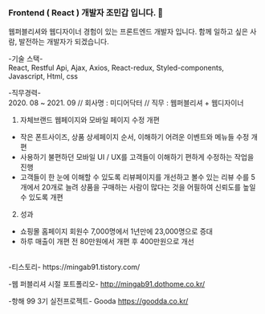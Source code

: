 ### Frontend ( React ) 개발자 조민갑 입니다. 👋

웹퍼블리셔와 웹디자이너 경험이 있는 프론트엔드 개발자 입니다.
함께 일하고 싶은 사람, 발전하는 개발자가 되겠습니다.

-기술 스택-<br>
React, Restful Api, Ajax, Axios, React-redux, Styled-components, Javascript, Html, css <br>

-직무경력-<br>
2020. 08 ~ 2021. 09 // 회사명 : 미디어닥터 // 직무 : 웹퍼블리셔 + 웹디자이너
1. 자체브랜드 웹페이지와 모바일 페이지 수정 개편
- 작은 폰트사이즈, 상품 상세페이지 순서, 이해하기 어려운 이벤트와 메뉴들 수정 개편 
- 사용하기 불편하던 모바일 UI / UX를 고객들이 이해하기 편하게 수정하는 작업을 진행
- 고객들이 한 눈에 이해할 수 있도록 리뷰페이지를 개선하고 볼수 있는 리뷰 수를 5개에서 20개로 늘려 상품을 구매하는 사람이 많다는 것을 어필하여 신뢰도를 높일 수 있도록 개편
2. 성과
- 쇼핑몰 홈페이지 회원수 7,000명에서 1년만에 23,000명으로 증대
- 하루 매출이 개편 전 80만원에서 개편 후 400만원으로 개선
<br>
-티스토리-
https://mingab91.tistory.com/

-웹 퍼블리셔 시절 포트폴리오-
http://mingab91.dothome.co.kr/

-항해 99 3기 실전프로젝트-
Gooda https://goodda.co.kr/


<!--
**mingab91/mingab91** is a ✨ _special_ ✨ repository because its `README.md` (this file) appears on your GitHub profile.

Here are some ideas to get you started:

- 🔭 I’m currently working on ...
- 🌱 I’m currently learning ...
- 👯 I’m looking to collaborate on ...
- 🤔 I’m looking for help with ...
- 💬 Ask me about ...
- 📫 How to reach me: ...
- 😄 Pronouns: ...
- ⚡ Fun fact: ...
-->

